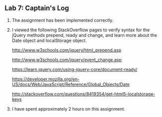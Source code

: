 ## Lab 7: Captain's Log

1. The assignment has been implemented correctly.

2. I viewed the following StackOverflow pages to verify syntax for the jQuery methods prepend, ready and change, and learn more about the Date object and localStorage object.

	http://www.w3schools.com/jquery/html_prepend.asp
	
	http://www.w3schools.com/jquery/event_change.asp
	
	https://learn.jquery.com/using-jquery-core/document-ready/
	
	https://developer.mozilla.org/en-US/docs/Web/JavaScript/Reference/Global_Objects/Date
	
	http://stackoverflow.com/questions/8419354/get-html5-localstorage-keys

3. I have spent approximately 2 hours on this assignment.
